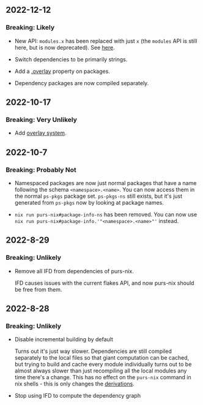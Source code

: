## 2022-12-12
### Breaking: Likely

- New API: `modules.x` has been replaced with just `x` (the `modules` API is still here, but is now deprecated). See [here](docs/derivations.md).

- Switch dependencies to be primarily strings.

- Add a [.overlay](docs/modifying-package-set.md#generating-overlays-from-packages) property on packages.
- Dependency packages are now compiled separately.


## 2022-10-17
### Breaking: Very Unlikely

- Add [overlay system](docs/modifying-package-set.md).


## 2022-10-7
### Breaking: Probably Not

- Namespaced packages are now just normal packages that have a name following the schema `<namespace>.<name>`. You can now access them in the normal `ps-pkgs` package set. `ps-pkgs-ns` still exists, but it's just generated from `ps-pkgs` now by looking at package names.

- `nix run purs-nix#package-info-ns` has been removed. You can now use `nix run purs-nix#package-info.'"<namespace>.<name>"'` instead.


## 2022-8-29
### Breaking: Unlikely

- Remove all IFD from dependencies of purs-nix.

  IFD causes issues with the current flakes API, and now purs-nix should be free from them.


## 2022-8-28
### Breaking: Unlikely

- Disable incremental building by default

  Turns out it's just way slower. Dependencies are still compiled separately to the local files so that giant computation can be cached, but trying to build and cache every module individually turns out to be almost always slower than just recompiling all the local modules any time there's a change. This has no effect on the `purs-nix` command in nix shells - this is only changes the [derivations](docs/derivations.md).

- Stop using IFD to compute the dependency graph
